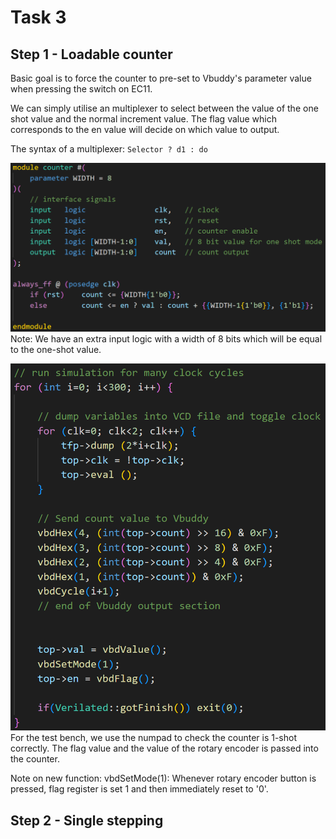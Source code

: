 # Task 3
## Step 1 - Loadable counter

Basic goal is to force the counter to pre-set to Vbuddy's parameter value when pressing the switch on EC11.

We can simply utilise an multiplexer to select between the value of the one shot value and the normal increment value. The flag value which corresponds to the en value will decide on which value to output. 

The syntax of a multiplexer:
`Selector ? d1 : do`

![code](t3images/1.png)
Note: We have an extra input logic with a width of 8 bits which will be equal to the one-shot value.

![code](t3images/2.png)
For the test bench, we use the numpad to check the counter is 1-shot correctly. The flag value and the value of the rotary encoder is passed into the counter.

Note on new function: 
vbdSetMode(1): Whenever rotary encoder button is pressed, flag register is set 1 and then immediately reset to '0'.

## Step 2 - Single stepping